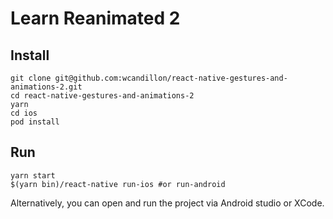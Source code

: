 # Learn Reanimated 2

## Install

```shell
git clone git@github.com:wcandillon/react-native-gestures-and-animations-2.git
cd react-native-gestures-and-animations-2
yarn
cd ios
pod install
```

## Run

```shell
yarn start
$(yarn bin)/react-native run-ios #or run-android
```

Alternatively, you can open and run the project via Android studio or XCode.
